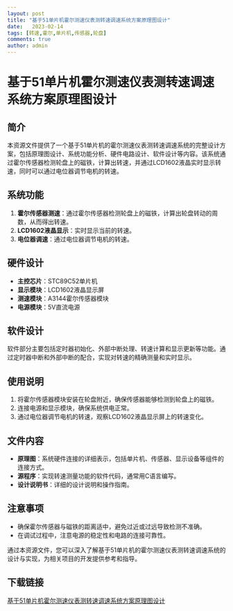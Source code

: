 ```yaml
---
layout: post
title: "基于51单片机霍尔测速仪表测转速调速系统方案原理图设计"
date:   2023-02-14
tags: [转速,霍尔,单片机,传感器,轮盘]
comments: true
author: admin
---
```

# 基于51单片机霍尔测速仪表测转速调速系统方案原理图设计

## 简介
本资源文件提供了一个基于51单片机的霍尔测速仪表测转速调速系统的完整设计方案，包括原理图设计、系统功能分析、硬件电路设计、软件设计等内容。该系统通过霍尔传感器检测轮盘上的磁铁，计算出转速，并通过LCD1602液晶实时显示转速，同时可以通过电位器调节电机的转速。

## 系统功能
1. **霍尔传感器测速**：通过霍尔传感器检测轮盘上的磁铁，计算出轮盘转动的周数，从而得出转速。
2. **LCD1602液晶显示**：实时显示当前的转速。
3. **电位器调速**：通过电位器调节电机的转速。

## 硬件设计
- **主控芯片**：STC89C52单片机
- **显示模块**：LCD1602液晶显示屏
- **测速模块**：A3144霍尔传感器模块
- **电源模块**：5V直流电源

## 软件设计
软件部分主要包括定时器初始化、外部中断处理、转速计算和显示更新等功能。通过定时器中断和外部中断的配合，实现对转速的精确测量和实时显示。

## 使用说明
1. 将霍尔传感器模块安装在轮盘附近，确保传感器能够检测到轮盘上的磁铁。
2. 连接电源和显示模块，确保系统供电正常。
3. 通过电位器调节电机的转速，观察LCD1602液晶显示屏上的转速变化。

## 文件内容
- **原理图**：系统硬件连接的详细表示，包括单片机、传感器、显示设备等组件的连接方式。
- **源程序**：实现转速测量功能的软件代码，通常用C语言编写。
- **设计说明书**：详细的设计说明和操作指南。

## 注意事项
- 确保霍尔传感器与磁铁的距离适中，避免过近或过远导致检测不准确。
- 在调试过程中，注意电源的稳定性和电路的连接可靠性。

通过本资源文件，您可以深入了解基于51单片机的霍尔测速仪表测转速调速系统的设计与实现，为相关项目的开发提供参考和指导。

## 下载链接

[基于51单片机霍尔测速仪表测转速调速系统方案原理图设计](https://pan.quark.cn/s/c93628f2da8b)